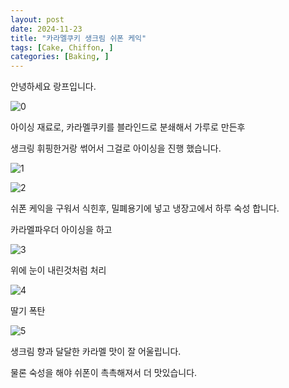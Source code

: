 ```yaml
---
layout: post
date: 2024-11-23
title: "카라멜쿠키 생크림 쉬폰 케익"
tags: [Cake, Chiffon, ]
categories: [Baking, ]
---
```



안녕하세요 랑프입니다.


![0](/assets/img/2024-11-23-카라멜쿠키-생크림-쉬폰-케익.md/0.png)


아이싱 재료로, 카라멜쿠키를 블라인드로 분쇄해서 가루로 만든후


생크링 휘핑한거랑 썪어서 그걸로 아이싱을 진행 했습니다.


![1](/assets/img/2024-11-23-카라멜쿠키-생크림-쉬폰-케익.md/1.png)


![2](/assets/img/2024-11-23-카라멜쿠키-생크림-쉬폰-케익.md/2.png)


쉬폰 케익을 구워서 식힌후, 밀폐용기에 넣고 냉장고에서 하루 숙성 합니다.


카라멜파우더 아이싱을 하고


![3](/assets/img/2024-11-23-카라멜쿠키-생크림-쉬폰-케익.md/3.png)


위에 눈이 내린것처럼 처리


![4](/assets/img/2024-11-23-카라멜쿠키-생크림-쉬폰-케익.md/4.png)


딸기 폭탄


![5](/assets/img/2024-11-23-카라멜쿠키-생크림-쉬폰-케익.md/5.png)


생크림 향과 달달한 카라멜 맛이 잘 어울립니다.


물론 숙성을 해야 쉬폰이 촉촉해져서 더 맛있습니다.

